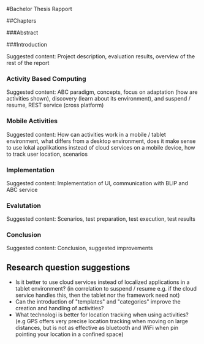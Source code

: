 #Bachelor Thesis Rapport

##Chapters

###Abstract

###Introduction

Suggested content: Project description, evaluation results, overview of the rest of the report

### Activity Based Computing

Suggested content: ABC paradigm, concepts, focus on adaptation (how are activities shown), discovery (learn about its environment), and suspend / resume, REST service (cross platform)

### Mobile Activities

Suggested content: How can activities work in a mobile / tablet environment, what differs from a desktop environment, does it make sense to use lokal applikations instead of cloud services on a mobile device, how to track user location, scenarios

### Implementation

Suggested content: Implementation of UI, communication with BLIP and ABC service

### Evalutation

Suggested content: Scenarios, test preparation, test execution, test results

### Conclusion

Suggested content: Conclusion, suggested improvements


## Research question suggestions

+ Is it better to use cloud services instead of localized applications in a tablet environment? (in correlation to suspend / resume e.g. if the cloud service handles this, then the tablet nor the framework need not)
+ Can the introduction of "templates" and "categories" improve the creation and handling of activities?
+ What technologi is better for location tracking when using activities? (e.g GPS offers very precise location tracking when moving on large distances, but is not as effective as bluetooth and WiFi when pin pointing your location in a confined space)